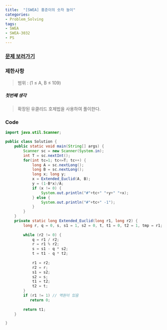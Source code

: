 ```yaml
---
title:  "[SWEA] 홍준이의 숫자 놀이"
categories:
- Problem_Solving
tags:
- SWEA
- SWEA-3032
- PS
---
```



### [문제 보러가기]( https://swexpertacademy.com/main/code/problem/problemDetail.do?contestProbId=AV-0U8FKZLQDFAXT&categoryId=AV-0U8FKZLQDFAXT&categoryType=CODE )



### 제한사항

> 범위 : (1 ≤ A, B ≤ 109) 

##### 첫번째 생각

> 확장된 유클리드 호제법을 사용하여 풀이한다.



### Code

```java
import java.util.Scanner;

public class Solution {
	public static void main(String[] args) {
		Scanner sc = new Scanner(System.in);
		int T = sc.nextInt(); 
		for(int tc=1; tc<=T; tc++) {
			long A = sc.nextLong();
			long B = sc.nextLong();
			long x; long y;
			x = Extended_Euclid(A, B);
			y = (1-B*x)/A;
			if (x != 0) { 
				System.out.println("#"+tc+" "+y+" "+x);
			} else {
				System.out.println("#"+tc+" -1");
			}
		}
	}
    private static long Extended_Euclid(long r1, long r2) {
        long r, q = 0, s, s1 = 1, s2 = 0, t, t1 = 0, t2 = 1, tmp = r1;
 
        while (r2 != 0) {
            q = r1 / r2;
            r = r1 % r2;
            s = s1 - q * s2;
            t = t1 - q * t2;
 
            r1 = r2;
            r2 = r;
            s1 = s2;
            s2 = s;
            t1 = t2;
            t2 = t;
        }
        if (r1 != 1) // 역원이 있음
           return 0;
 
        return t1;
    }

}
```
